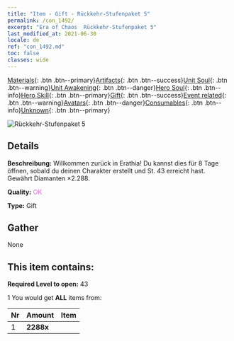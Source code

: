 ```yaml
---
title: "Item - Gift - Rückkehr-Stufenpaket 5"
permalink: /con_1492/
excerpt: "Era of Chaos  Rückkehr-Stufenpaket 5"
last_modified_at: 2021-06-30
locale: de
ref: "con_1492.md"
toc: false
classes: wide
---
```

 [Materials](/ItemsDE/){: .btn .btn--primary}[Artifacts](/ItemsDE/Artifacts/){: .btn .btn--success}[Unit Soul](/ItemsDE/UnitSoul/){: .btn .btn--warning}[Unit Awakening](/ItemsDE/UnitAwakening/){: .btn .btn--danger}[Hero Soul](/ItemsDE/HeroSoul/){: .btn .btn--info}[Hero Skill](/ItemsDE/HeroSkill/){: .btn .btn--primary}[Gift](/ItemsDE/Gift/){: .btn .btn--success}[Event related](/ItemsDE/Events/){: .btn .btn--warning}[Avatars](/ItemsDE/Avatars/){: .btn .btn--danger}[Consumables](/ItemsDE/Consumables/){: .btn .btn--info}[Unknown](/ItemsDE/Unknown/){: .btn .btn--primary}

 ![Rückkehr-Stufenpaket 5](/images/t/i_907102.png)

## Details
 **Beschreibung:** Willkommen zurück in Erathia! Du kannst dies für 8 Tage öffnen, sobald du deinen Charakter erstellt und St. 43 erreicht hast. Gewährt Diamanten ×2.288.

 **Quality:** <span style="color: #DA70D6">OK</span>

 **Type:** Gift

## Gather

  None

## This item contains:

 **Required Level to open:** 43

 1 You would get **ALL** items  from:

  | Nr | Amount |     Item    |
  |:---|:-------|:------------|
  | 1 |  **2288x** | <i class="fas fa-gem"/> |  | 

